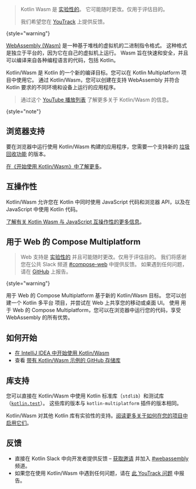 [//]: # (title: Kotlin Wasm)

> Kotlin Wasm 是 [实验性的](components-stability.md)。
> 它可能随时更改。仅用于评估目的。
>
> 我们希望您在 [YouTrack](https://kotl.in/issue) 上提供反馈。
>
{style="warning"}

[WebAssembly (Wasm)](https://webassembly.org) 是一种基于堆栈的虚拟机的二进制指令格式。
这种格式是独立于平台的，因为它在自己的虚拟机上运行。
Wasm 旨在快速和安全，并且可以编译来自各种编程语言的代码，包括 Kotlin。

Kotlin/Wasm 是 Kotlin 的一个新的编译目标。您可以在 Kotlin Multiplatform 项目中使用它。
通过 Kotlin/Wasm，您可以创建在支持 WebAssembly 并符合 Kotlin 要求的不同环境和设备上运行的应用程序。

> 通过这个 [YouTube 播放列表](https://kotl.in/wasm-pl) 了解更多关于 Kotlin/Wasm 的信息。
>
{style="note"}

## 浏览器支持

要在浏览器中运行使用 Kotlin/Wasm 构建的应用程序，您需要一个支持新的 [垃圾回收功能](https://github.com/WebAssembly/gc) 的版本。

[在《开始使用 Kotlin/Wasm》中了解更多](wasm-get-started.md#故障排除)。

## 互操作性

Kotlin/Wasm 允许您在 Kotlin 中同时使用 JavaScript 代码和浏览器 API，以及在 JavaScript 中使用 Kotlin 代码。

[了解有关 Kotlin Wasm 与 JavaScript 互操作性的更多信息](wasm-js-interop.md)。

## 用于 Web 的 Compose Multiplatform

> Web 支持是 [实验性的](components-stability.md) 并且可能随时更改。仅用于评估目的。
> 我们将感谢您在公共 Slack 频道 [#compose-web](https://slack-chats.kotlinlang.org/c/compose-web) 中提供反馈。
> 如果遇到任何问题，请在 [GitHub](https://github.com/JetBrains/compose-multiplatform/issues) 上报告。
>
{style="warning"}

用于 Web 的 Compose Multiplatform 基于新的 Kotlin/Wasm 目标。
您可以创建一个 Kotlin 多平台 项目，并尝试在 Web 上共享您的移动或桌面 UI。
使用 用于 Web 的 Compose Multiplatform，您可以在浏览器中运行您的代码，享受 WebAssembly 的所有优势。

## 如何开始

* [在 IntelliJ IDEA 中开始使用 Kotlin/Wasm](wasm-get-started.md)
* 查看 [带有 Kotlin/Wasm 示例的 GitHub 存储库](https://github.com/Kotlin/kotlin-wasm-examples)

## 库支持

您可以直接在 Kotlin/Wasm 中使用 Kotlin 标准库（`stdlib`）和测试库（[`kotlin.test`](https://kotlinlang.org/api/latest/kotlin.test/)）。
这些库的版本与 `kotlin-multiplatform` 插件的版本相同。

Kotlin/Wasm 对其他 Kotlin 库有实验性的支持。[阅读更多关于如何在您的项目中启用它们](wasm-libraries.md)。

## 反馈

* 直接在 Kotlin Slack 中向开发者提供反馈 – [获取邀请](https://surveys.jetbrains.com/s3/kotlin-slack-sign-up)
  并加入 [#webassembly](https://kotlinlang.slack.com/archives/CDFP59223) 频道。
* 如果您在使用 Kotlin/Wasm 中遇到任何问题，请在 [此 YouTrack 问题](https://youtrack.jetbrains.com/issue/KT-56492) 中报告。
